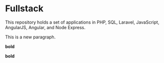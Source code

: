 # Fullstack

This repository holds a set of applications in PHP, SQL, Laravel, JavaScript, AngularJS, Angular, and Node Express.

This is a new paragraph.

__bold__

**bold**


